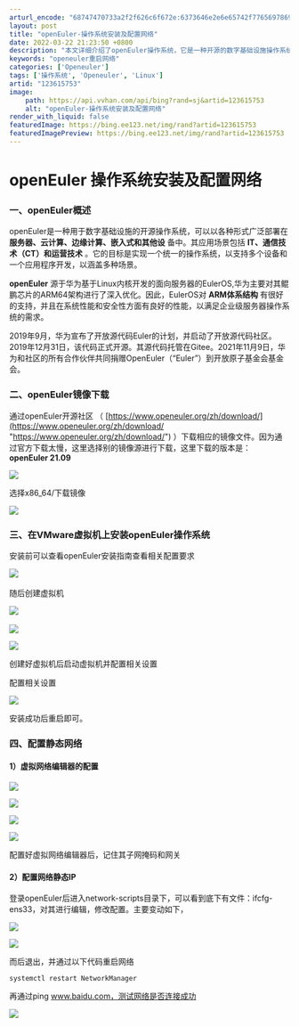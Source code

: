 ```yaml
---
arturl_encode: "68747470733a2f2f626c6f672e:6373646e2e6e65742f77656978696e5f34323130343135342f:61727469636c652f64657461696c732f313233363135373533"
layout: post
title: "openEuler-操作系统安装及配置网络"
date: 2022-03-22 21:23:50 +0800
description: "本文详细介绍了openEuler操作系统，它是一种开源的数字基础设施操作系统，适用于多种设备和场景。"
keywords: "openeuler重启网络"
categories: ['Openeuler']
tags: ['操作系统', 'Openeuler', 'Linux']
artid: "123615753"
image:
    path: https://api.vvhan.com/api/bing?rand=sj&artid=123615753
    alt: "openEuler-操作系统安装及配置网络"
render_with_liquid: false
featuredImage: https://bing.ee123.net/img/rand?artid=123615753
featuredImagePreview: https://bing.ee123.net/img/rand?artid=123615753
---
```


# openEuler 操作系统安装及配置网络

### 一、openEuler概述

openEuler是一种用于数字基础设施的开源操作系统，可以以各种形式广泛部署在
**服务器、云计算、边缘计算、嵌入式和其他设**
备中。其应用场景包括
**IT、通信技术（CT）和运营技术**
。它的目标是实现一个统一的操作系统，以支持多个设备和一个应用程序开发，以涵盖多种场景。

**openEuler**
源于华为基于Linux内核开发的面向服务器的EulerOS,华为主要对其鲲鹏芯片的ARM64架构进行了深入优化。因此，EulerOS对
**ARM体系结构**
有很好的支持，并且在系统性能和安全性方面有良好的性能，以满足企业级服务器操作系统的需求。

2019年9月，华为宣布了开放源代码Euler的计划，并启动了开放源代码社区。2019年12月31日，该代码正式开源。其源代码托管在Gitee。2021年11月9日，华为和社区的所有合作伙伴共同捐赠OpenEuler（“Euler”）到开放原子基金会基金会。

### 二、openEuler镜像下载

通过openEuler开源社区 （
[https://www.openeuler.org/zh/download/](https://www.openeuler.org/zh/download/ "https://www.openeuler.org/zh/download/")
）下载相应的镜像文件。因为通过官方下载太慢，这里选择别的镜像源进行下载，这里下载的版本是：
**openEuler 21.09**

![](https://i-blog.csdnimg.cn/blog_migrate/c6ebe612661a8aa0b79c5bc3ad5fcc8e.png)

选择x86\_64/下载镜像

![](https://i-blog.csdnimg.cn/blog_migrate/65e3874c408bd8e79586f04025563825.png)

### 三、在VMware虚拟机上安装openEuler操作系统

安装前可以查看openEuler安装指南查看相关配置要求

![](https://i-blog.csdnimg.cn/blog_migrate/2462a96131ce045ab8cee2b245b044df.png)
​

随后创建虚拟机

![](https://i-blog.csdnimg.cn/blog_migrate/a20fbbc3a6e1fcb911e6d805497a48cc.png)
​

![](https://i-blog.csdnimg.cn/blog_migrate/45509d60a24a220306556ec53da7e3e2.png)

![](https://i-blog.csdnimg.cn/blog_migrate/839fa5789807ad196d07ad2a126bafd3.png)

创建好虚拟机后启动虚拟机并配置相关设置

配置相关设置

![](https://i-blog.csdnimg.cn/blog_migrate/8d49ca706a1cc3c136c00166ae02653f.png)

安装成功后重启即可。

### 四、配置静态网络

#### 1）虚拟网络编辑器的配置

![](https://i-blog.csdnimg.cn/blog_migrate/6d9683fb6790be42b7e447278abb9e2b.png)

![](https://i-blog.csdnimg.cn/blog_migrate/9539ebd1d98168f0de29f271318fa63c.png)

![](https://i-blog.csdnimg.cn/blog_migrate/056a77d2b2b13a388e787bef9999ab69.png)

![](https://i-blog.csdnimg.cn/blog_migrate/afaa2bc3516de5accc1238896d9a9007.png)

配置好虚拟网络编辑器后，记住其子网掩码和网关

#### 2）配置网络静态IP

登录openEuler后进入network-scripts目录下，可以看到底下有文件：ifcfg-ens33，对其进行编辑，修改配置。主要变动如下，

![](https://i-blog.csdnimg.cn/blog_migrate/7f6893ed0e0803879f0d2683ced2308b.png)

![](https://i-blog.csdnimg.cn/blog_migrate/16544b57b58ec7b3fa0ff81fdbc90d78.png)

而后退出，并通过以下代码重启网络

```
systemctl restart NetworkManager
```

再通过ping www.baidu.com，测试网络是否连接成功

![](https://i-blog.csdnimg.cn/blog_migrate/2c8f6f86508787423e4a54aa47ac4afb.png)